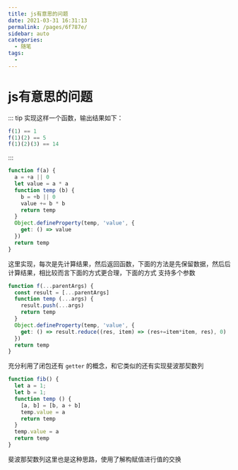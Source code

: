 ```yaml
---
title: js有意思的问题
date: 2021-03-31 16:31:13
permalink: /pages/6f787e/
sidebar: auto
categories:
  - 随笔
tags:
  - 
---
```

# js有意思的问题 

::: tip
实现这样一个函数，输出结果如下：
```js
f(1) == 1
f(1)(2) == 5
f(1)(2)(3) == 14
```
:::

```js
function f(a) {
  a = +a || 0
  let value = a * a
  function temp (b) {
    b = +b || 0
    value += b * b
    return temp
  }
  Object.defineProperty(temp, 'value', {
    get: () => value
  })
  return temp
}
```

这里实现，每次是先计算结果，然后返回函数，下面的方法是先保留数据，然后后计算结果，相比较而言下面的方式更合理，下面的方式 支持多个参数

```js
function f(...parentArgs) {
  const result = [...parentArgs]
  function temp (...args) {
    result.push(...args)
    return temp
  }
  Object.defineProperty(temp, 'value', {
    get: () => result.reduce((res, item) => (res+=item*item, res), 0)
  })
  return temp
}
```

充分利用了闭包还有 `getter` 的概念，和它类似的还有实现斐波那契数列

```js
function fib() {
  let a = 1;
  let b = 1;
  function temp () {
    [a, b] = [b, a + b]
    temp.value = a
    return temp
  }
  temp.value = a
  return temp
}
```

斐波那契数列这里也是这种思路，使用了解构赋值进行值的交换
